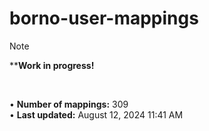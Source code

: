 # borno-user-mappings
> [!NOTE]
> ****Work in progress!**

<br>

• **Number of mappings:** 309  
• **Last updated:** August 12, 2024 11:41 AM  
